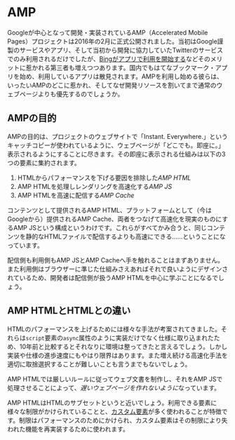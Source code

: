 AMP
===

Googleが中心となって開発・実装されているAMP（Accelerated Mobile Pages）プロジェクトは2016年の2月に正式公開されました。当初はGoogle謹製のサービスやアプリ、そして当初から開発に協力していたTwitterのサービスでのみ利用されるだけでしたが、[Bingがアプリで利用を開始する][1]などそのメリットに惹かれる第三者も増えつつあります。国内でもはてなブックマーク・アプリを始め、利用しているアプリは散見されます。AMPを利用し始める彼らは、いったいAMPのどこに惹かれ、そしてなぜ開発リソースを割いてまで通常のウェブページよりも優先するのでしょうか。


[1]: http://blogs.bing.com/search/September-2016/bing-app-joins-the-amp-open-source-effort


AMPの目的
---------

AMPの目的は、プロジェクトのウェブサイトで「Instant. Everywhere.」というキャッチコピーが使われているように、ウェブページが「どこでも。即座に。」表示されるようにすることに尽きます。その即座に表示される仕組みは以下の3つの要素に集約されます。

1. HTMLからパフォーマンスを下げる要因を排除した*AMP HTML*
2. AMP HTMLを処理しレンダリングを高速化する*AMP JS*
3. AMP HTMLを高速に配信する*AMP Cache*

コンテンツとして提供されるAMP HTML、プラットフォームとして（今はGoogleから）提供されるAMP Cache、両者をつなげて高速化を現実のものにするAMP JSという構成というわけです。これらがすべてかみ合うと、同じコンテンツを静的なHTMLファイルで配信するよりも高速にできる……ということになっています。

配信側も利用側もAMP JSとAMP Cacheへ手を触れることはまずありません。また利用側はブラウザーに準じた仕組みさえあればそれで良いようにデザインされているため、開発者は配信側が扱うAMP HTMLを中心に学ぶことになるでしょう。


AMP HTMLとHTMLとの違い
----------------------

HTMLのパフォーマンスを上げるためには様々な手法が考案されてきました。それらは`script`要素の`async`属性のように実装だけでなく仕様に取り込まれたため、10年前と比較するとそれなりに環境は整ってきたと言えるでしょう。しかし実装や仕様の進歩速度にもやはり限界はあります。また増え続ける高速化手法を適切に取捨選択することが難しいことも言うまでもないでしょう。

AMP HTMLでは厳しいルールに従ってウェブ文書を制作し、それをAMP JSで処理させることによって、*遅いウェブページを作れないように*なっています。

AMP HTMLはHTMLのサブセットというと近いでしょう。利用できる要素に様々な制限がかけられていることと、[カスタム要素][2]が多く使われることが特徴です。制限はパフォーマンスのためにかけられ、カスタム要素はその制限により失われた機能を再実装するために使われます。


[2]: https://html.spec.whatwg.org/multipage/scripting.html#custom-elements
